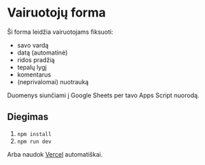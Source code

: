 # Vairuotojų forma

Ši forma leidžia vairuotojams fiksuoti:

- savo vardą
- datą (automatinė)
- ridos pradžią
- tepalų lygį
- komentarus
- (neprivalomai) nuotrauką

Duomenys siunčiami į Google Sheets per tavo Apps Script nuorodą.

## Diegimas

1. `npm install`
2. `npm run dev`

Arba naudok [Vercel](https://vercel.com) automatiškai.
